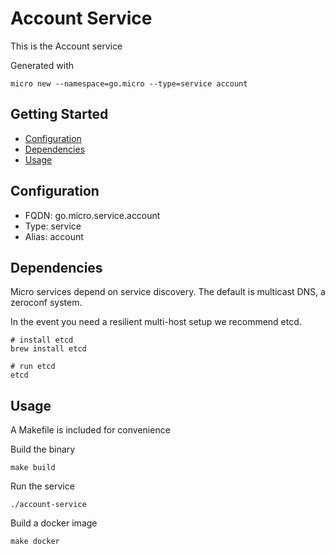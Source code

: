 # Account Service

This is the Account service

Generated with

```
micro new --namespace=go.micro --type=service account
```

## Getting Started

- [Configuration](#configuration)
- [Dependencies](#dependencies)
- [Usage](#usage)

## Configuration

- FQDN: go.micro.service.account
- Type: service
- Alias: account

## Dependencies

Micro services depend on service discovery. The default is multicast DNS, a zeroconf system.

In the event you need a resilient multi-host setup we recommend etcd.

```
# install etcd
brew install etcd

# run etcd
etcd
```

## Usage

A Makefile is included for convenience

Build the binary

```
make build
```

Run the service
```
./account-service
```

Build a docker image
```
make docker
```